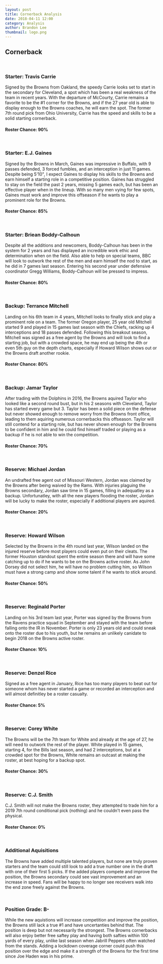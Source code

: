```yaml
---
layout: post
title: Cornerback Analysis
date: 2018-04-11 12:00
category: Analysis
author: Brandon Lee
thumbnail: logo.png
---
```


## Cornerback

<br>

### Starter: Travis Carrie

Signed by the Browns from Oakland, the speedy Carrie looks set to start in the secondary for Cleveland, a spot which has been a real weakness of the team in recent years. With the departure of McCourty, Carrie remains a favorite to be the #1 corner for the Browns, and if the 27 year old is able to display enough to the Browns coaches, he will earn the spot. The former 7th round pick from Ohio University, Carrie has the speed and skills to be a solid starting cornerback.  

#### Roster Chance: 90%

<br>

### Starter: E.J. Gaines

Signed by the Browns in March, Gaines was impressive in Buffalo, with 9 passes defended, 3 forced fumbles, and an interception in just 11 games. Despite being 5'10", I expect Gaines to display his skills to the Browns and earn himself a starting role in a competitive position. Gaines has struggled to stay on the field the past 2 years, missing 5 games each, but has been an effective player when in the lineup. With so many men vying for few spots, Gaines must work and improve this offseason if he wants to play a prominent role for the Browns.

#### Roster Chance: 85%

<br>

### Starter: Briean Boddy-Calhoun

Despite all the additions and newcomers, Boddy-Calhoun has been in the system for 2 years and has displayed an incredible work ethic and determination when on the field. Also able to help on special teams, BBC will look to outwork the rest of the men and earn himself the nod to start, as he did in 7 games last season. Entering his second year under defensive coordinator Gregg Williams, Boddy-Calhoun will be pressed to impress.

#### Roster Chance: 80%

<br>

### Backup: Terrance Mitchell

Landing on his 6th team in 4 years, Mitchell looks to finally stick and play a prominent role on a team. The former Oregon player, 25 year old Mitchell started 9 and played in 15 games last season with the Chiefs, racking up 4 interceptions and 18 passes defended. Following this breakout season, Mitchell was signed as a free agent by the Browns and will look to find a starting job, but with a crowded space, he may end up being the 4th or even 5th guy on the depth charts, especially if Howard Wilson shows out or the Browns draft another rookie.

#### Roster Chance: 80%

<br>

### Backup: Jamar Taylor

After trading with the Dolphins in 2016, the Browns aquired Taylor who looked like a second round bust, but in his 2 seasons with Cleveland, Taylor has started every game but 3. Taylor has been a solid piece on the defense but never showed enough to remove worry from the Browns front office, leading to them aquiring numerous cornerbacks this offseason. Taylor will still contend for a starting role, but has never shown enough for the Browns to be confident in him and he could find himself traded or playing as a backup if he is not able to win the competition. 

#### Roster Chance: 70%

<br>

### Reserve: Michael Jordan

An undrafted free agent out of Missouri Western, Jordan was claimed by the Browns after being waived by the Rams. With injuries plaguing the Browns secondary, Jordan saw time in 15 games, filling in adequatley as a backup. Unfortunatley, with all the new players flooding the roster, Jordan will be lucky to make the roster, especially if additional players are aquired.

#### Roster Chance: 20%

<br>

### Reserve: Howard Wilson

Selected by the Browns in the 4th round last year, Wilson landed on the injured reserve before most players could even put on their cleats. The former Houston standout spent the entire season there and will have some catching up to do if he wants to be on the Browns active roster. As John Dorsey did not select him, he will have no problem cutting him, so Wilson must have a strong camp and show some talent if he wants to stick around. 

#### Roster Chance: 50%

<br>

### Reserve: Reginald Porter

Landing on his 3rd team last year, Porter was signed by the Browns from the Ravens practice squad in September and stayed with the team before falling onto the IR in November. Porter is only 23 years old and could sneak onto the roster due to his youth, but he remains an unlikely canidate to begin 2018 on the Browns active roster.

#### Roster Chance: 10%

<br>

### Reserve: Denzel Rice

Signed as a free agent in January, Rice has too many players to beat out for someone whom has never started a game or recorded an interception and will almost definitley be a roster casualty.

#### Roster Chance: 5%

<br>

### Reserve: Corey White

The Browns will be the 7th team for White and already at the age of 27, he will need to outwork the rest of the player. White played in 15 games, starting 4, for the Bills last season, and had 2 interceptions, but at a crowded spot for the Browns, White remains an outcast at making the roster, at best hoping for a backup spot.

#### Roster Chance: 30%

<br>

### Reserve: C.J. Smith

C.J. Smith will not make the Browns roster, they attempted to trade him for a 2019 7th round conditional pick (nothing) and he couldn't even pass the physical.

#### Roster Chance: 0%

<br>

### Additional Aquisitions

The Browns have added multiple talented players, but none are truly proven starters and the team could still look to add a true number one in the draft with one of their first 5 picks. If the added players compete and improve the position, the Browns secondary could see vast improvement and an increase in speed. Fans will be happy to no longer see receivers walk into the end zone freely against the Browns.

<br>

### Position Grade: B-

While the new aquistions will increase competition and improve the position, the Browns still lack a true #1 and have uncertanties behind that. The position is deep but not necessarily the strongest. The Browns cornerbacks will also enjoy better free saftey play and having both safties within 100 yards of every play, unlike last season when Jabrill Peppers often watched from the stands. Adding a lockdown coverage corner could push this position over the edge and make it a strength of the Browns for the first time since Joe Haden was in his prime. 
